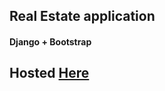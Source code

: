 <h2> Real Estate application </h2>

<h4>Django + Bootstrap</h4>

## Hosted <a href="https://sajilorealestate.com">Here</a>